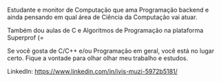 Estudante e monitor de Computação que ama Programação backend e ainda pensando em qual área de Ciência da Computação vai atuar.<br>

Também dou aulas de C e Algoritmos de Programação na plataforma Superprof (=<br>

Se você gosta de C/C++ e/ou Programação em geral, você está no lugar certo. Fique a vontade para olhar olhar meu trabalho e estudos.

LinkedIn: https://www.linkedin.com/in/ivis-muzi-5972b5181/
